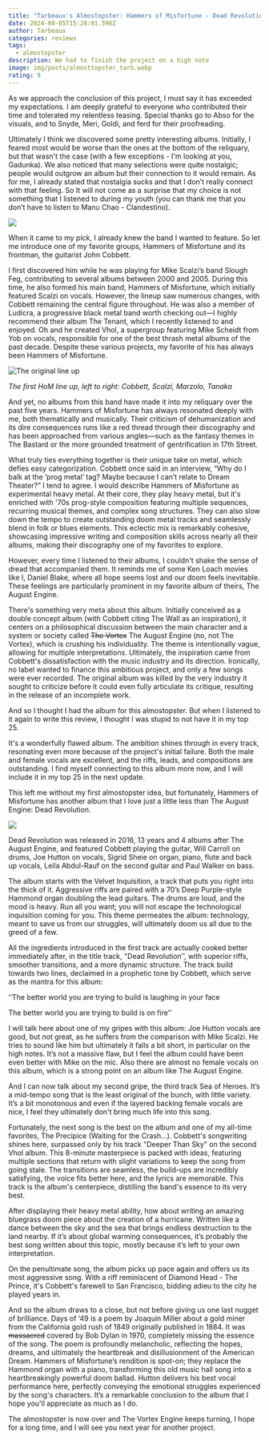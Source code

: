 ```yaml
---
title: "Tarbeaux's Almostopster: Hammers of Misfortune - Dead Revolution"
date: 2024-08-05T15:28:01.596Z
author: Tarbeaux
categories: reviews
tags:
  - almostopster
description: We had to finish the project on a high note
image: img/posts/almosttopster_tarb.webp
rating: 9
---
```

<!--StartFragment-->

As we approach the conclusion of this project, I must say it has exceeded my expectations. I am deeply grateful to everyone who contributed their time and tolerated my relentless teasing. Special thanks go to Abso for the visuals, and to Snyde, Meri, Goldi, and ferd for their proofreading.

Ultimately I think we discovered some pretty interesting albums. Initially, I feared most would be worse than the ones at the bottom of the reliquary, but that wasn't the case (with a few exceptions - I'm looking at you, Gadunka). We also noticed that many selections were quite nostalgic; people would outgrow an album but their connection to it would remain. As for me, I already stated that nostalgia sucks and that I don’t really connect with that feeling. So It will not come as a surprise that my choice is not something that I listened to during my youth (you can thank me that you don’t have to listen to Manu Chao - Clandestino). 

![](img/posts/memetarbonator.jpg)

When it came to my pick, I already knew the band I wanted to feature. So let me introduce one of my favorite groups, Hammers of Misfortune and its frontman, the guitarist John Cobbett. 

I first discovered him while he was playing for Mike Scalzi’s band Slough Feg, contributing to several albums between 2000 and 2005. During this time, he also formed his main band, Hammers of Misfortune, which initially featured Scalzi on vocals. However, the lineup saw numerous changes, with Cobbett remaining the central figure throughout. He was also a member of Ludicra, a progressive black metal band worth checking out—I highly recommend their album The Tenant, which I recently listened to and enjoyed. Oh and he created Vhol, a supergroup featuring Mike Scheidt from Yob on vocals, responsible for one of the best thrash metal albums of the past decade. Despite these various projects, my favorite of his has always been Hammers of Misfortune.

![](img/posts/bastard-line-up.png "The original line up")

*T﻿he first HoM line up, left to right: Cobbett, Scalzi, Marzolo, Tanaka*

And yet, no albums from this band have made it into my reliquary over the past five years. Hammers of Misfortune has always resonated deeply with me, both thematically and musically. Their criticism of dehumanization and its dire consequences runs like a red thread through their discography and has been approached from various angles—such as the fantasy themes in The Bastard or the more grounded treatment of gentrification in 17th Street.

What truly ties everything together is their unique take on metal, which defies easy categorization. Cobbett once said in an interview, “Why do I balk at the ‘prog metal’ tag? Maybe because I can’t relate to Dream Theater?” I tend to agree. I would describe Hammers of Misfortune as experimental heavy metal. At their core, they play heavy metal, but it's enriched with '70s prog-style composition featuring multiple sequences, recurring musical themes, and complex song structures. They can also slow down the tempo to create outstanding doom metal tracks and seamlessly blend in folk or blues elements. This eclectic mix is remarkably cohesive, showcasing impressive writing and composition skills across nearly all their albums, making their discography one of my favorites to explore.

However, every time I listened to their albums, I couldn't shake the sense of dread that accompanied them. It reminds me of some Ken Loach movies like I, Daniel Blake, where all hope seems lost and our doom feels inevitable. These feelings are particularly prominent in my favorite album of theirs, The August Engine.

There's something very meta about this album. Initially conceived as a double concept album (with Cobbett citing The Wall as an inspiration), it centers on a philosophical discussion between the main character and a system or society called <s>The Vortex</s> The August Engine (no, not The Vortex), which is crushing his individuality. The theme is intentionally vague, allowing for multiple interpretations. Ultimately, the inspiration came from Cobbett's dissatisfaction with the music industry and its direction. Ironically, no label wanted to finance this ambitious project, and only a few songs were ever recorded. The original album was killed by the very industry it sought to criticize before it could even fully articulate its critique, resulting in the release of an incomplete work.

And so I thought I had the album for this almostopster. But when I listened to it again to write this review, I thought I was stupid to not have it in my top 25. 

It's a wonderfully flawed album. The ambition shines through in every track, resonating even more because of the project's initial failure. Both the male and female vocals are excellent, and the riffs, leads, and compositions are outstanding. I find myself connecting to this album more now, and I will include it in my top 25 in the next update.

This left me without my first almostopster idea, but fortunately, Hammers of Misfortune has another album that I love just a little less than The August Engine: Dead Revolution.

![](img/posts/a3004777321_10.jpg)

Dead Revolution was released in 2016, 13 years and 4 albums after The August Engine, and featured Cobbett playing the guitar, Will Carroll on drums, Joe Hutton on vocals, Sigrid Sheie on organ, piano, flute and back up vocals, Leila Abdul-Rauf on the second guitar and Paul Walker on bass.

The album starts with the Velvet Inquisition, a track that puts you right into the thick of it. Aggressive riffs are paired with a 70’s Deep Purple-style Hammond organ doubling the lead guitars. The drums are loud, and the mood is heavy. Run all you want; you will not escape the technological inquisition coming for you. This theme permeates the album: technology, meant to save us from our struggles, will ultimately doom us all due to the greed of a few.

All the ingredients introduced in the first track are actually cooked better immediately after, in the title track, "Dead Revolution’’, with superior riffs, smoother transitions, and a more dynamic structure. The track build towards two lines, declaimed in a prophetic tone by Cobbett, which serve as the mantra for this album:

‘’The better world you are trying to build is laughing in your face

The better world you are trying to build is on fire’’

I will talk here about one of my gripes with this album: Joe Hutton vocals are good, but not great, as he suffers from the comparison with Mike Scalzi. He tries to sound like him but ultimately it falls a bit short, in particular on the high notes. It’s not a massive flaw, but I feel the album could have been even better with Mike on the mic. Also there are almost no female vocals on this album, which is a strong point on an album like The August Engine. 

And I can now talk about my second gripe, the third track Sea of Heroes. It’s a mid-tempo song that is the least original of the bunch, with little variety. It’s a bit monotonous and even if the layered backing female vocals are nice, I feel they ultimately don't bring much life into this song. 

Fortunately, the next song is the best on the album and one of my all-time favorites, The Precipice (Waiting for the Crash...). Cobbett's songwriting shines here, surpassed only by his track "Deeper Than Sky" on the second Vhol album. This 8-minute masterpiece is packed with ideas, featuring multiple sections that return with slight variations to keep the song from going stale. The transitions are seamless, the build-ups are incredibly satisfying, the voice fits better here, and the lyrics are memorable. This track is the album's centerpiece, distilling the band's essence to its very best.

After displaying their heavy metal ability, how about writing an amazing bluegrass doom piece about the creation of a hurricane. Written like a dance between the sky and the sea that brings endless destruction to the land nearby. If it’s about global warming consequences, it’s probably the best song written about this topic, mostly because it’s left to your own interpretation. 

On the penultimate song, the album picks up pace again and offers us its most aggressive song. With a riff reminiscent of Diamond Head - The Prince, it's Cobbett's farewell to San Francisco, bidding adieu to the city he played years in. 

And so the album draws to a close, but not before giving us one last nugget of brilliance. Days of ‘49 is a poem by Joaquin Miller about a gold miner from the California gold rush of 1849 originally published in 1884. It was <s>massacred</s> covered by Bob Dylan in 1970, completely missing the essence of the song. The poem is profoundly melancholic, reflecting the hopes, dreams, and ultimately the heartbreak and disillusionment of the American Dream. Hammers of Misfortune’s rendition is spot-on; they replace the Hammond organ with a piano, transforming this old music hall song into a heartbreakingly powerful doom ballad. Hutton delivers his best vocal performance here, perfectly conveying the emotional struggles experienced by the song's characters. It’s a remarkable conclusion to the album that I hope you'll appreciate as much as I do.

The almostopster is now over and The Vortex Engine keeps turning, I hope for a long time, and I will see you next year for another project.  



<!--EndFragment-->
